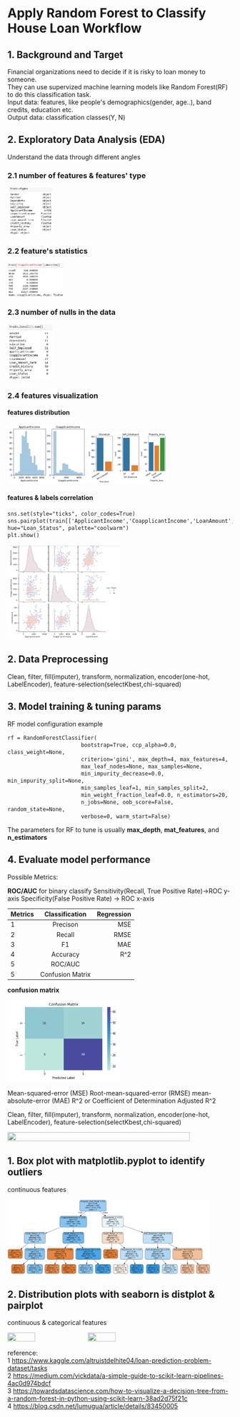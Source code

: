# Apply Random Forest to Classify House Loan Workflow  

## 1. Background and Target
Financial organizations need to decide if it is risky to loan money to someone.  
They can use supervized machine learning models like Random Forest(RF) to do this classification task.  
Input data: features, like people's demographics(gender, age..), band credits, education etc.  
Output data: classification classes(Y, N)  

## 2. Exploratory Data Analysis (EDA)
Understand the data through different angles
### 2.1 number of features & features' type
<div align="left">
<img src="https://github.com/GuilinXie/MachineLearning/blob/master/image/0_1_feature_viz.png" width="20%" height="20%"/>
</div>    

### 2.2 feature's statistics
<div align="left">
<img src="https://github.com/GuilinXie/MachineLearning/blob/master/image/0_2_feature_viz.png" width="25%" height="25%"/>
</div>    

### 2.3 number of nulls in the data
<div align="left">
<img src="https://github.com/GuilinXie/MachineLearning/blob/master/image/0_3_feature_viz.png" width="20%" height="20%"/>
</div>  

### 2.4 features visualization   
#### features distribution
<div align="left">
<img src="https://github.com/GuilinXie/MachineLearning/blob/master/image/1_feature_dist_viz.png" width="35%" height="35%"/>
<img src="https://github.com/GuilinXie/MachineLearning/blob/master/image/2_feature_viz.png" width="35%" height="35%"/>
</div>  

#### features & labels correlation
```
sns.set(style="ticks", color_codes=True)
sns.pairplot(train[['ApplicantIncome','CoapplicantIncome','LoanAmount','Loan_Status']], hue="Loan_Status", palette="coolwarm")
plt.show()
```

<div align="left">
<img src="https://github.com/GuilinXie/MachineLearning/blob/master/image/3_feature_label_pairplot_pic.png" width="50%" height="50%"/>
</div> 
  
    
## 2. Data Preprocessing
Clean, filter, fill(imputer), transform, normalization, encoder(one-hot, LabelEncoder), feature-selection(selectKbest,chi-squared)
   
## 3. Model training & tuning params   
RF model configuration example
```
rf = RandomForestClassifier(
                       bootstrap=True, ccp_alpha=0.0, class_weight=None,
                       criterion='gini', max_depth=4, max_features=4,
                       max_leaf_nodes=None, max_samples=None,
                       min_impurity_decrease=0.0, min_impurity_split=None,
                       min_samples_leaf=1, min_samples_split=2,
                       min_weight_fraction_leaf=0.0, n_estimators=20,
                       n_jobs=None, oob_score=False, random_state=None,
                       verbose=0, warm_start=False)
```
The parameters for RF to tune is usually **max_depth**, **mat_features**, and **n_estimators**
   
## 4. Evaluate model performance
Possible Metrics:

**ROC/AUC** for binary classify
Sensitivity(Recall, True Positive Rate)->ROC y-axis
Specificity(False Positive Rate) -> ROC x-axis

| Metrics        | Classification           | Regression  |
| ------------- |:-------------:| -----:|
|   1    | Precison | MSE |
| 2      | Recall      |   RMSE |
|3 | F1     |    MAE |
| 4 | Accuracy      |    R^2 |
| 5 | ROC/AUC     |     |
| 5| Confusion Matrix    |     |

**confusion matrix**
<div align="left">
<img src="https://github.com/GuilinXie/MachineLearning/blob/master/image/confusion%20matrix.png" width="50%" height="50%"/>
</div>

Mean-squared-error (MSE)
Root-mean-squared-error (RMSE)
mean-absolute-error (MAE)
R^2 or Coefficient of Determination
Adjusted R^2

Clean, filter, fill(imputer), transform, normalization, encoder(one-hot, LabelEncoder), feature-selection(selectKbest,chi-squared)
<div align="left">
<img src="https://github.com/GuilinXie/MachineLearning/blob/master/image/confusion%20matrix.pngg" width="90%" height="100%"/>
</div>

## 1. Box plot with matplotlib.pyplot to identify outliers
continuous features

<div align="left">
<img src="https://github.com/GuilinXie/MachineLearning/blob/master/image/tree_visulization.png" width="90%" height="100%"/>
</div>

## 2. Distribution plots with seaborn is distplot & pairplot 
continuous & categorical features

<div align="left">
<img src="https://github.com/GuilinXie/DataVisualization/blob/master/image/3_1_tip_distribution.png" width="35%" height="35%"/>
<img src="https://github.com/GuilinXie/DataVisualization/blob/master/image/3_2_pairplot_for_smoker.png" width="35%" height="35%">
</div>


reference:  
1 https://www.kaggle.com/altruistdelhite04/loan-prediction-problem-dataset/tasks  
2 https://medium.com/vickdata/a-simple-guide-to-scikit-learn-pipelines-4ac0d974bdcf  
3 https://towardsdatascience.com/how-to-visualize-a-decision-tree-from-a-random-forest-in-python-using-scikit-learn-38ad2d75f21c  
4 https://blog.csdn.net/lumugua/article/details/83450005
